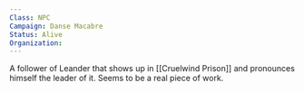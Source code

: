 ```yaml
---
Class: NPC
Campaign: Danse Macabre
Status: Alive
Organization:
---
```

A follower of Leander that shows up in [[Cruelwind Prison]] and pronounces himself the leader of it. Seems to be a real piece of work.